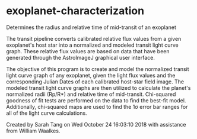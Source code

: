 # exoplanet-characterization
Determines the radius and relative time of mid-transit of an exoplanet

The transit pipeline converts calibrated relative flux values from a given exoplanet's host star into a normalized and modeled transit light curve graph. These relative flux values are based on data that have been generated through the AstroImageJ graphical user interface.

The objective of this program is to create and model the normalized transit light curve graph of any exoplanet, given the light flux values and the corresponding Julian Dates of each calibrated host-star field image. The modeled transit light curve graphs are then utilized to calculate the planet's normalized radii (Rp/R*) and relative time of mid-transit. Chi-squared goodness of fit tests are performed on the data to find the best-fit model. Additionally, chi-squared maps are used to find the 1σ error bar ranges for all of the light curve calculations.

Created by Sarah Tang on Wed October 24 16:03:10 2018 with assistance from William Waalkes.
